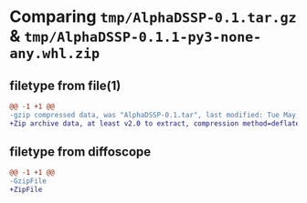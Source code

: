 # Comparing `tmp/AlphaDSSP-0.1.tar.gz` & `tmp/AlphaDSSP-0.1.1-py3-none-any.whl.zip`

## filetype from file(1)

```diff
@@ -1 +1 @@
-gzip compressed data, was "AlphaDSSP-0.1.tar", last modified: Tue May 14 18:49:13 2024, max compression
+Zip archive data, at least v2.0 to extract, compression method=deflate
```

## filetype from diffoscope

```diff
@@ -1 +1 @@
-GzipFile
+ZipFile
```

